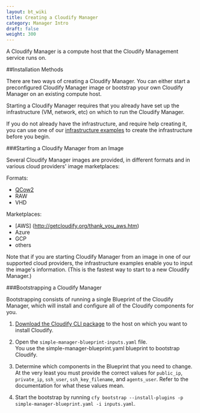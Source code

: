 ```yaml
---
layout: bt_wiki
title: Creating a Cloudify Manager
category: Manager Intro
draft: false
weight: 300
---
```

A Cloudify Manager is a compute host that the Cloudify Management service runs on.

##Installation Methods

There are two ways of creating a Cloudify Manager. You can either start a preconfigured Cloudify Manager image or bootstrap your own Cloudify Manager on an existing compute host.

Starting a Cloudify Manager requires that you already have set up the infrastructure (VM, network, etc) on which to run the Cloudify Manager.

If you do not already have the infrastructure, and require help creating it, you can use one of our [infrastructure examples](https://github.com/cloudify-examples/aws-azure-openstack-blueprint) to create the infrastructure before you begin.

###Starting a Cloudify Manager from an Image

Several Cloudify Manager images are provided, in different formats and in various cloud providers' image marketplaces:

Formats:

* [QCow2](http://repository.cloudifysource.org/org/cloudify3/3.4.0/ga-RELEASE/manager3.4_insecure_image.qcow2)
* RAW 
* VHD 

Marketplaces:

* [AWS] (http://getcloudify.org/thank_you_aws.htm)
* Azure 
* GCP 
* others

Note that if you are starting Cloudify Manager from an image in one of our supported cloud providers, the infrastructure examples enable you to input the image's information. (This is the fastest way to start to a new Cloudify Manager.)

###Bootstrapping a Cloudify Manager

Bootstrapping consists of running a single Blueprint of the Cloudify Manager, which will install and configure all of the Cloudify components for you.

1. [Download the Cloudify CLI package](http://getcloudify.org/downloads/get_cloudify.html) to the host on which you want to install Cloudify.

2. Open the `simple-manager-blueprint-inputs.yaml` file.   
   You use the simple-manager-blueprint.yaml blueprint to bootstrap Cloudify.

3. Determine which components in the Blueprint that you need to change.   
   At the very least you must provide the correct values for `public_ip`, `private_ip`, `ssh_user`, `ssh_key_filename`, and `agents_user`. Refer to the documentation for what these values mean.

4. Start the bootstrap by running `cfy bootstrap --install-plugins -p simple-manager-blueprint.yaml -i inputs.yaml`.


